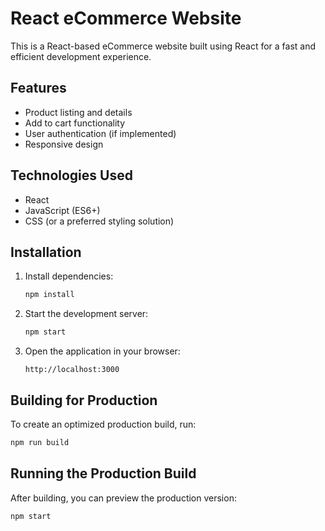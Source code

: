 # React eCommerce Website

This is a React-based eCommerce website built using React for a fast and efficient development experience.

## Features
- Product listing and details
- Add to cart functionality
- User authentication (if implemented)
- Responsive design

## Technologies Used
- React
- JavaScript (ES6+)
- CSS (or a preferred styling solution)

## Installation
1. Install dependencies:
   ```bash
   npm install
   ```

2. Start the development server:
   ```bash
   npm start
   ```

3. Open the application in your browser:
   ```
   http://localhost:3000
   ```

## Building for Production
To create an optimized production build, run:
```bash
npm run build
```

## Running the Production Build
After building, you can preview the production version:
```bash
npm start
```
